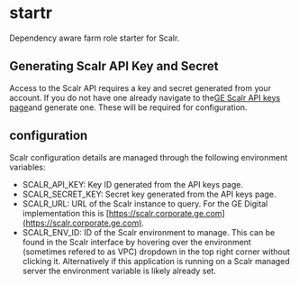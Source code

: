 # startr
Dependency aware farm role starter for Scalr.

## Generating Scalr API Key and Secret
Access to the Scalr API requires a key and secret generated from your account.  If you do not have one already navigate to the[GE Scalr API keys page](https://scalr.corporate.ge.com/#/core/api2)and generate one.  These will be required for configuration.

## configuration
Scalr configuration details are managed through the following environment variables:
* SCALR_API_KEY: Key ID generated from the API keys page.
* SCALR_SECRET_KEY: Secret key generated from the API keys page.
* SCALR_URL: URL of the Scalr instance to query.  For the GE Digital implementation this is [https://scalr.corporate.ge.com](https://scalr.corporate.ge.com).
* SCALR_ENV_ID: ID of the Scalr environment to manage. This can be found in the Scalr interface by hovering over the environment (sometimes refered to as VPC) dropdown in the top right corner without clicking it.  Alternatively if this application is running on a Scalr managed server the environment variable is likely already set. 

